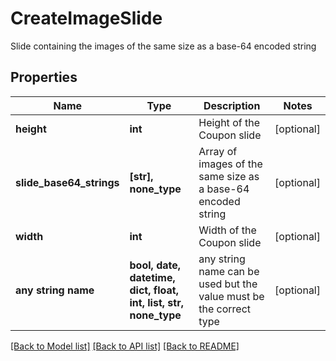 # CreateImageSlide

Slide containing the images of the same size as a base-64 encoded string

## Properties
Name | Type | Description | Notes
------------ | ------------- | ------------- | -------------
**height** | **int** | Height of the Coupon slide | [optional] 
**slide_base64_strings** | **[str], none_type** | Array of images of the same size as a base-64 encoded string | [optional] 
**width** | **int** | Width of the Coupon slide | [optional] 
**any string name** | **bool, date, datetime, dict, float, int, list, str, none_type** | any string name can be used but the value must be the correct type | [optional]

[[Back to Model list]](../README.md#documentation-for-models) [[Back to API list]](../README.md#documentation-for-api-endpoints) [[Back to README]](../README.md)



